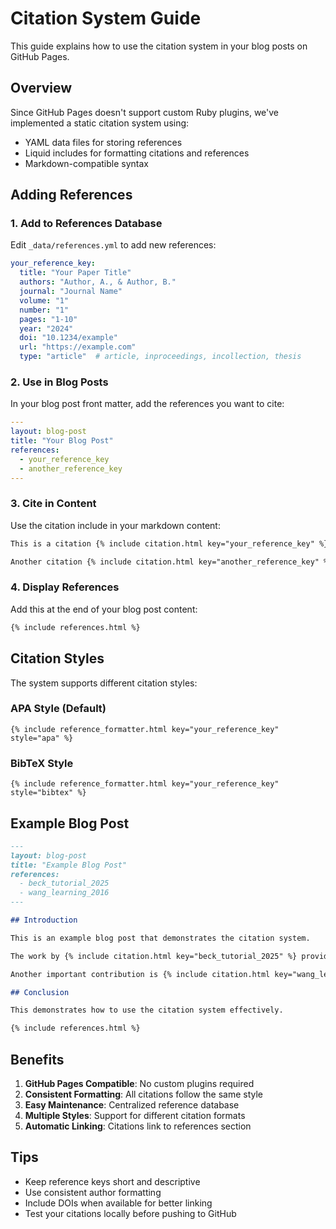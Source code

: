 # Citation System Guide

This guide explains how to use the citation system in your blog posts on GitHub Pages.

## Overview

Since GitHub Pages doesn't support custom Ruby plugins, we've implemented a static citation system using:
- YAML data files for storing references
- Liquid includes for formatting citations and references
- Markdown-compatible syntax

## Adding References

### 1. Add to References Database

Edit `_data/references.yml` to add new references:

```yaml
your_reference_key:
  title: "Your Paper Title"
  authors: "Author, A., & Author, B."
  journal: "Journal Name"
  volume: "1"
  number: "1"
  pages: "1-10"
  year: "2024"
  doi: "10.1234/example"
  url: "https://example.com"
  type: "article"  # article, inproceedings, incollection, thesis
```

### 2. Use in Blog Posts

In your blog post front matter, add the references you want to cite:

```yaml
---
layout: blog-post
title: "Your Blog Post"
references:
  - your_reference_key
  - another_reference_key
---
```

### 3. Cite in Content

Use the citation include in your markdown content:

```markdown
This is a citation {% include citation.html key="your_reference_key" %}.

Another citation {% include citation.html key="another_reference_key" %}.
```

### 4. Display References

Add this at the end of your blog post content:

```markdown
{% include references.html %}
```

## Citation Styles

The system supports different citation styles:

### APA Style (Default)
```liquid
{% include reference_formatter.html key="your_reference_key" style="apa" %}
```

### BibTeX Style
```liquid
{% include reference_formatter.html key="your_reference_key" style="bibtex" %}
```

## Example Blog Post

```markdown
---
layout: blog-post
title: "Example Blog Post"
references:
  - beck_tutorial_2025
  - wang_learning_2016
---

## Introduction

This is an example blog post that demonstrates the citation system.

The work by {% include citation.html key="beck_tutorial_2025" %} provides a comprehensive overview of meta-reinforcement learning.

Another important contribution is {% include citation.html key="wang_learning_2016" %}, which explores learning to reinforcement learn.

## Conclusion

This demonstrates how to use the citation system effectively.

{% include references.html %}
```

## Benefits

1. **GitHub Pages Compatible**: No custom plugins required
2. **Consistent Formatting**: All citations follow the same style
3. **Easy Maintenance**: Centralized reference database
4. **Multiple Styles**: Support for different citation formats
5. **Automatic Linking**: Citations link to references section

## Tips

- Keep reference keys short and descriptive
- Use consistent author formatting
- Include DOIs when available for better linking
- Test your citations locally before pushing to GitHub 